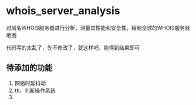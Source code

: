 # whois_server_analysis
对域名WHOIS服务器进行分析，测量其性能和安全性，绘制全球的WHOIS服务器地图


代码写的太乱了，先不修改了，就这样吧，能得到结果即可


## 待添加的功能

1. 网络时延抖动
2. ttl，判断操作系统
3. 